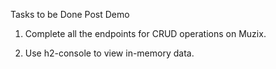 Tasks to be Done Post Demo

1. Complete all the endpoints for CRUD operations on Muzix.

2. Use h2-console to view in-memory data.
